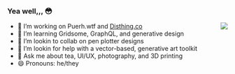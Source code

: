 ### Yea well,,, 😳
<div>
  <img align="right" src="https://github-readme-stats.vercel.app/api/top-langs/?username=tonyketcham&show_icons=true&theme=nightowl&hide=php,plsql" />
  <ul>
    <li>🔭 I’m working on Puerh.wtf and <a href="https://disthing.co">Disthing.co</a></li>
    <li>🌱 I’m learning Gridsome, GraphQL, and generative design</li>
    <li>👯 I’m lookin to collab on pen plotter designs</li>
    <li>🤔 I’m lookin for help with a vector-based, generative art toolkit</li>
    <li>💬 Ask me about tea, UI/UX, photography, and 3D printing</li>
    <li>😄 Pronouns: he/they</li>
  </ul>
</div>
<!--<img align="left" src="https://github-readme-stats.vercel.app/api?username=tonyketcham&show_icons=true&theme=nightowl&count_private=true" />-->
